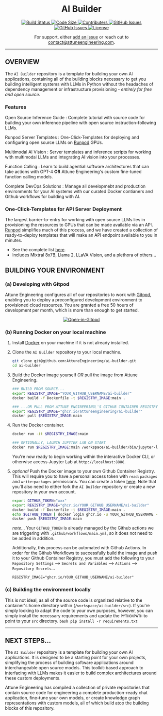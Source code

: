 
<div align="center">
    <h1>AI Builder</h1>
</div>

<div align="center">
  <!-- Build Status -->
  <a href="https://github.com/AttuneEngineering/ai-builder/actions">
    <img src="https://github.com/AttuneEngineering/ai-builder/actions/workflows/main.yml/badge.svg" alt="Build Status" />
  </a>
  <!-- Code Size -->
  <a href="">
    <img src="https://img.shields.io/github/languages/code-size/attuneengineering/ai-builder" alt="Code Size" />
  </a>
  <!-- Contributers -->
  <a href="https://github.com/attuneengineering/ai-builder/graphs/contributors">
    <img src="https://img.shields.io/github/contributors/attuneengineering/ai-builder.svg" alt="Contributers" />
  </a>
  <!-- GitHub Issues -->
  <a href="https://github.com/attuneengineering/ai-builder/issues">
    <img src="https://img.shields.io/github/issues/attuneengineering/ai-builder.svg" alt="GitHub Issues" />
  </a>
  <!-- Forks -->
  <a href="https://github.com/attuneengineering/ai-builder/network/members">
    <img src="https://img.shields.io/github/forks/attuneengineering/ai-builder.svg" alt="GitHub Issues" />
  </a>
  <!-- License -->
  <a href="https://opensource.org/licenses/MIT">
    <img src="https://img.shields.io/badge/license-MIT-blue.svg" alt="License" />
  </a>
</div>

<div align="center">
    <p>For support, either <a href="https://github.com/AttuneEngineering/ai-builder/issues/new/choose"> add an issue</a> or reach out to <a href="mailto:contact@attuneengineering.com">contact@attuneengineering.com</a>.</p>
</div>

---
## OVERVIEW

The `AI Builder` repository is a template for building your own AI applications, containing all of the building blocks necessary to get you building intelligent systems with LLMs in Python without the headaches of dependency management or infrastructure provisioning - _entirely for free and open source_.

### Features

Open Source Inference Guide
: Complete tutorial with source code for building your own inference pipeline with open source instruction-following LLMs.

Runpod Server Templates
: One-Click-Templates for deploying and configuring open source LLMs on <a href="https://runpod.io?ref=zdeyr0zx" target="_blank">Runpod</a> GPUs.

Multimodal AI Vision
: Server templates and inference scripts for working with multimodal LLMs and integrating AI vision into your processes.

Function Calling
: Learn to build agential software architectures that can take actions with GPT-4 **OR** Attune Engineering's custom fine-tuned function calling models.

Complete DevOps Solutions
: Manage all developmebt and production environments for your AI systems with our curated Docker contianers and Github workflows for building with AI.

### One-Click-Templates for API Server Deployment

The largest barrier-to-entry for working with open source LLMs lies in provisioning the resources to GPUs that can be made available via an API. <a href="https://runpod.io?ref=zdeyr0zx" target="_blank">Runpod</a> simplifies much of this process, and we have created a collection of ready-to-deploy templates that will make an API endpoint available to you in minutes.
  * See the complete list <a href="https://attuneengineering.com/models" target="_blank">here</a>.
  * Includes Mixtral 8x7B, Llama 2, LLaVA Vision, and a plethora of others...

## BUILDING YOUR ENVIRONMENT

### (a) Developing with Gitpod

Attune Engineering configures all of our repositories to work with [Gitpod](https://www.gitpod.io/docs/configure/workspaces), enabling you to deploy a preconfigured development environment to provisioned cloud resources. You are granted a free 50 hours of development per month, which is more than enough to get started.

<div align="center">
    <a href="https://gitpod.io/#https://github.com/AttuneEngineering/ai-builder"><img src="https://gitpod.io/button/open-in-gitpod.svg" alt="Open-in-Gitpod"></a>
</div>

### (b) Running Docker on your local machine

1. Install [Docker](https://docs.docker.com/get-docker/) on your machine if it is not already installed.

2. Clone the `AI Builder` repository to your local machine.
    ```bash
    git clone git@github.com:AttuneEngineering/ai-builder.git
    cd ai-builder
    ```

3. Build the Docker image yourself _OR_ pull the image from Attune Engineering.
    ```bash
    ### BUILD FROM SOURCE...
    export REGISTRY_IMAGE="YOUR_GITHUB_USERNAME/ai-builder"
    docker build -f Dockerfile -t $REGISTRY_IMAGE:main .

    ### ...OR PULL FROM ATTUNE ENGINEERING\'S GITHUB CONTAINER REGISTRY
    export REGISTRY_IMAGE="ghcr.io/attuneengineering/ai-builder"
    docker pull $REGISTRY_IMAGE:main
    ```

4. Run the Docker container.
    ```bash
    docker run -it $REGISTRY_IMAGE:main

    ### OPTIONALLY, LAUNCH JUPYTER LAB ON START
    docker run $REGISTRY_IMAGE:main /workspace/ai-builder/bin/jupyter-lab.sh
    ```
    You're now ready to begin working within the interactive Docker CLI, or otherwise access Jupyter Lab at `http://localhost:8888`.

5. _optional_ Push the Docker image to your own Github Container Registry.
    This will require you to have a personal access token with `read:packages` and `write:packages` permissions. You can create a token [here](https://github.com/settings/tokens). Note that you'll also need to either fork the `AI Builder` repository or create a new repository in your own account.
    ```bash
    export GITHUB_TOKEN="xxx" 
    export REGISTRY_IMAGE="ghcr.io/YOUR_GITHUB_USERNAME/ai-builder"
    docker build -f Dockerfile -t $REGISTRY_IMAGE:main .
    echo $GITHUB_TOKEN | docker login ghcr.io -u YOUR_GITHUB_USERNAME --password-stdin
    docker push $REGISTRY_IMAGE:main
    ```
    _note_... Your `GITHUB_TOKEN` is already managed by the Github actions we are triggering with `.github/workflows/main.yml`, so it does not need to be added in addition.

    Additionally, this process can be automated with Github Actions. In order for the Github Workflows to successfully build the image and push it to your Github Container Registry, you must add the following to your `Repository Settings` --> `Secrets and Variables` --> `Actions` --> `Repository Secrets`...
    ```
    REGISTRY_IMAGE="ghcr.io/YOUR_GITHUB_USERNAME/ai-builder"
    ```

### (c) Building the environment locally

This is not ideal, as all of the source code is organized relative to the container's home directory within (`/workspace/ai-builder/src`). If you're simply looking to adapt the code to your own purposes, however, you can simply install the necessary requirements and update the `PYTHONPATH` to point to your `src` directory.
    ```bash
    pip install -r requirements.txt
    ```

---

## NEXT STEPS...

The `AI Builder` repository is a template for building your own AI applications. It is designed to be a starting point for your own projects, simplifying the process of building software applications around interchangeable open source models. This toolkit-based approach to interfacing with LLMs makes it easier to build complex architectures around these custom deployments.

Attune Engineering has compiled a collection of private repositories that contain source code for engineering a complete production-ready chat application, fine-tune your own models, or create knowledge graph representations with custom models, all of which build atop the building blocks of this repository.
